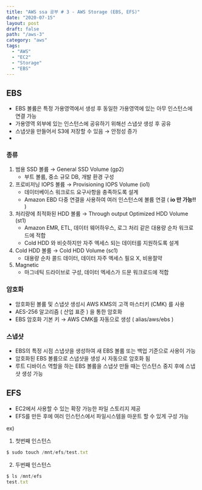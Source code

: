 ```yaml
---
title: "AWS ssa 공부 # 3 - AWS Storage (EBS, EFS)"
date: "2020-07-15"
layout: post
draft: false
path: "/aws-3"
category: "aws"
tags:
  - "AWS"
  - "EC2"
  - "Storage"
  - "EBS"
---
```



## EBS

- EBS 볼륨은 특정 가용영역에서 생성 후 동일한 가용영역에 있는 아무 인스턴스에 연결 가능
- 가용영역 외부에 있는 인스턴스에 공유하기 위해선 스냅샷 생성 후 공유
- 스냅샷을 만들어서 S3에 저장할 수 있음 → 안정성 증가
- 

### 종류

1. 범용 SSD 볼륨 → General SSD Volume (gp2)
    - 부트 볼륨, 중소 규모 DB, 개발 환경 구성
2. 프로비저닝 IOPS 볼륨 → Provisioning IOPS Volume (io1)
    - 데이터베이스 워크로드 요구사항을 충족하도록 설계
    - Amazon EBD 다중 연결을 사용하여 여러 인스턴스에 볼륨 연결 ( **io 만 가능!!** )
3. 처리량에 최적화된 HDD 볼륨 → Through output Optimized HDD Volume (st1)
    - Amazon EMR, ETL, 데이터 웨어하우스, 로그 처리 같은 대용량 순차 워크로드에 적합
    - Cold HDD 와 비슷하지만 자주 엑세스 되는 데이터를 지원하도록 설계
4. Cold HDD 볼륨 → Cold HDD Volume (sc1)
    - 대용량 순차 콜드 데이터, 데이터 자주 엑세스 필요 X, 비용절약
5. Magnetic
    - 마그네틱 드라이브로 구성, 데이터 엑세스가 드문 워크로드에 적합

### 암호화

- 암호화된 볼륨 및 스냅샷 생성시 AWS KMS의 고객 마스터키 (CMK) 를 사용
- AES-256 알고리즘 ( 산업 표준 ) 을 통한 암호화
- EBS 암호화 기본 키 → AWS CMK를 자동으로 생성 ( alias/aws/ebs )

### 스냅샷

- EBS의 특정 시점 스냅샷을 생성하여 새 EBS 볼륨 또는 백업 기준으로 사용이 가능
- 암호화된 EBS 볼륨으로 스냅샷을 생성 시 자동으로 암호화 됨
- 루트 디바이스 역할을 하는 EBS 볼륨을 스냅샷 만들 때는 인스턴스 중지 후에 스냅샷 생성 가능

## EFS

- EC2에서 사용할 수 있는 확장 가능한 파일 스토리지 제공
- EFS를 만든 후에 여러 인스턴스에서 파일시스템을 마운트 할 수 있게 구성 가능

ex)

1. 첫번째 인스턴스

```jsx
$ sudo touch /mnt/efs/test.txt
```

2. 두번째 인스턴스

```jsx
$ ls /mnt/efs
test.txt
```